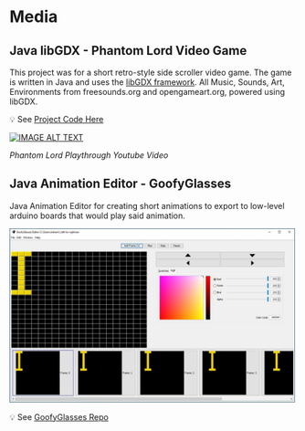 # Media

## Java libGDX - Phantom Lord Video Game

This project was for a short retro-style side scroller video game. The game is written in Java and uses the [libGDX framework](https://libgdx.com/). All Music, Sounds, Art, Environments from freesounds.org and opengameart.org, powered using libGDX.

💡 See [Project Code Here](https://github.com/TimetoPretend54/MyPortfolio/tree/main/assets/projects/PhantomLordGameProject/code)

<!-- https://handsontek.net/get-youtube-thumbnail-images/ -->
[![IMAGE ALT TEXT](https://img.youtube.com/vi/1VASgMhx6Ww/hqdefault.jpg)](https://www.youtube.com/watch?v=1VASgMhx6Ww "Phantom Lord Game Walkthrough")

*Phantom Lord Playthrough Youtube Video*

## Java Animation Editor - GoofyGlasses

Java Animation Editor for creating short animations to export to low-level arduino boards that would play said animation.

<img src="../../assets/projects/GoofyLightsProject/goofylightgui2_orig.jpg" width="500"/>

💡 See [GoofyGlasses Repo](https://github.com/GoofyGlasses-CS383-S17)